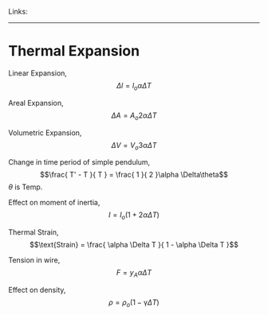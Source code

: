 Links: 
___
# Thermal Expansion
Linear Expansion,
$$\Delta l = l_{o} \alpha\Delta T$$

Areal Expansion,
$$\Delta A = A_{o} 2\alpha \Delta T$$

Volumetric Expansion,
$$\Delta V = V_{o} 3\alpha \Delta T$$

Change in time period of simple pendulum,
$$\frac{ T' - T }{ T } = \frac{ 1 }{ 2 }\alpha \Delta\theta$$
$\theta$ is Temp.

Effect on moment of inertia,
$$I = I_{o}(1 + 2\alpha \Delta T)$$

Thermal Strain,
$$\text{Strain} = \frac{ \alpha \Delta T }{ 1 - \alpha \Delta T }$$

Tension in wire,
$$F = y_{A}\alpha \Delta T$$

Effect on density,
$$\rho = \rho_{o}(1 - \upgamma \Delta T)$$

